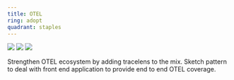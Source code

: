 ```yaml
---
title: OTEL
ring: adopt
quadrant: staples
---
```


[![](https://img.shields.io/badge/front%20end-0c7cba?logo=gitbook&logoColor=000&style=flat)](https://thenewstack.io/instrumenting-a-react-app-using-opentelemetry/)
[![](https://img.shields.io/badge/tracelens-ef8d22?logo=hackthebox&logoColor=000&style=flat)](https://github.com/asynkron/TraceLens)
[![](https://img.shields.io/badge/romain%20vasseur-834187?logo=ubuntu&logoColor=000&style=flat)](https://github.com/RVR06)

Strengthen OTEL ecosystem by adding tracelens to the mix. Sketch pattern to deal with front end application to provide end to end OTEL coverage.
